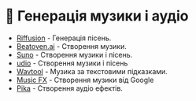 # 🎼 Генерація музики і аудіо

* [Riffusion](https://www.riffusion.com/) - Генерація пісень.
* [Beatoven.ai](https://accounts.beatoven.ai/) - Створення музики.
* [Suno](https://app.suno.ai/create/) - Створення музики і пісень.
* [udio](https://www.udio.com) - Створення музики і пісень
* [Wavtool](https://wavtool.com) - Музика за текстовими підказками.
* [Music FX](https://aitestkitchen.withgoogle.com/tools/music-fx) - Створення музики від Google
* [Pika](https://pika.art/) - Створення аудіо ефектів.
